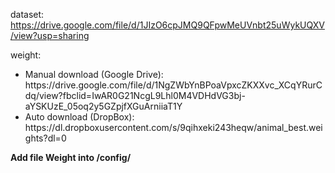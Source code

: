 dataset: https://drive.google.com/file/d/1JIzO6cpJMQ9QFpwMeUVnbt25uWykUQXV/view?usp=sharing </br>

weight: 
<ul>
  <li> Manual download (Google Drive): https://drive.google.com/file/d/1NgZWbYnBPoaVpxcZKXXvc_XCqYRurCdq/view?fbclid=IwAR0G21NcgL9Lhl0M4VDHdVG3bj-aYSKUzE_05oq2y5GZpjfXGuArniiaT1Y </li>
  <li> Auto download (DropBox): https://dl.dropboxusercontent.com/s/9qihxeki243heqw/animal_best.weights?dl=0 </li>
</ul>

<b>Add file Weight into /config/ </b>
